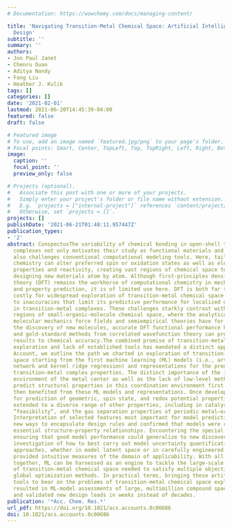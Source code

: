 ```yaml
---
# Documentation: https://wowchemy.com/docs/managing-content/

title: 'Navigating Transition-Metal Chemical Space: Artificial Intelligence for First-Principles
  Design'
subtitle: ''
summary: ''
authors:
- Jon Paul Janet
- Chenru Duan
- Aditya Nandy
- Fang Liu
- Heather J. Kulik
tags: []
categories: []
date: '2021-02-01'
lastmod: 2021-06-20T14:45:39-04:00
featured: false
draft: false

# Featured image
# To use, add an image named `featured.jpg/png` to your page's folder.
# Focal points: Smart, Center, TopLeft, Top, TopRight, Left, Right, BottomLeft, Bottom, BottomRight.
image:
  caption: ''
  focal_point: ''
  preview_only: false

# Projects (optional).
#   Associate this post with one or more of your projects.
#   Simply enter your project's folder or file name without extension.
#   E.g. `projects = ["internal-project"]` references `content/project/deep-learning/index.md`.
#   Otherwise, set `projects = []`.
projects: []
publishDate: '2021-06-21T01:48:11.957447Z'
publication_types:
- '2'
abstract: ConspectusThe variability of chemical bonding in open-shell transition-metal
  complexes not only motivates their study as functional materials and catalysts but
  also challenges conventional computational modeling tools. Here, tailoring ligand
  chemistry can alter preferred spin or oxidation states as well as electronic structure
  properties and reactivity, creating vast regions of chemical space to explore when
  designing new materials atom by atom. Although first-principles density functional
  theory (DFT) remains the workhorse of computational chemistry in mechanism deduction
  and property prediction, it is of limited use here. DFT is both far too computationally
  costly for widespread exploration of transition-metal chemical space and also prone
  to inaccuracies that limit its predictive performance for localized d electrons
  in transition-metal complexes. These challenges starkly contrast with the well-trodden
  regions of small-organic-molecule chemical space, where the analytical forms of
  molecular mechanics force fields and semiempirical theories have for decades accelerated
  the discovery of new molecules, accurate DFT functional performance has been demonstrated,
  and gold-standard methods from correlated wavefunction theory can predict experimental
  results to chemical accuracy.The combined promise of transition-metal chemical space
  exploration and lack of established tools has mandated a distinct approach. In this
  Account, we outline the path we charted in exploration of transition-metal chemical
  space starting from the first machine learning (ML) models (i.e., artificial neural
  network and kernel ridge regression) and representations for the prediction of open-shell
  transition-metal complex properties. The distinct importance of the immediate coordination
  environment of the metal center as well as the lack of low-level methods to accurately
  predict structural properties in this coordination environment first motivated and
  then benefited from these ML models and representations. Once developed, the recipe
  for prediction of geometric, spin state, and redox potential properties was straightforwardly
  extended to a diverse range of other properties, including in catalysis, computational
  “feasibility”, and the gas separation properties of periodic metal–organic frameworks.
  Interpretation of selected features most important for model prediction revealed
  new ways to encapsulate design rules and confirmed that models were robustly mapping
  essential structure–property relationships. Encountering the special challenge of
  ensuring that good model performance could generalize to new discovery targets motivated
  investigation of how to best carry out model uncertainty quantification. Distance-based
  approaches, whether in model latent space or in carefully engineered feature space,
  provided intuitive measures of the domain of applicability. With all of these pieces
  together, ML can be harnessed as an engine to tackle the large-scale exploration
  of transition-metal chemical space needed to satisfy multiple objectives using efficient
  global optimization methods. In practical terms, bringing these artificial intelligence
  tools to bear on the problems of transition-metal chemical space exploration has
  resulted in ML-model assessments of large, multimillion compound spaces in minutes
  and validated new design leads in weeks instead of decades.
publication: '*Acc. Chem. Res.*'
url_pdf: https://doi.org/10.1021/acs.accounts.0c00686
doi: 10.1021/acs.accounts.0c00686
---
```

